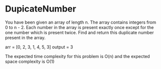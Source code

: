 # DupicateNumber

You have been given an array of length n. The array contains integers from 0 to n - 2. Each number in the array is present exactly once except for the one number which is present twice. Find and return this duplicate number present in the array.

arr = [0, 2, 3, 1, 4, 5, 3]
output = 3

The expected time complexity for this problem is O(n) and the expected space complexity is O(1)
